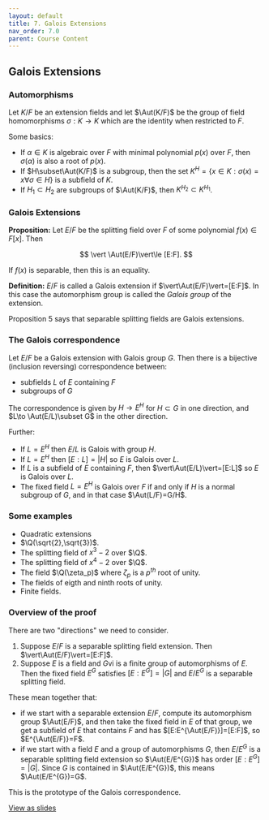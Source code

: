 ```yaml
---
layout: default
title: 7. Galois Extensions
nav_order: 7.0
parent: Course Content
---
```


## Galois Extensions

### Automorphisms

Let $K/F$ be an extension fields and let $\Aut(K/F)$ be the group of field homomorphisms $\sigma: K\to K$ which are the identity when restricted to $F$.

Some basics:

- If $\alpha\in K$ is algebraic over $F$ with minimal polynomial $p(x)$ over $F$, then $\sigma(\alpha)$ is also a root of $p(x)$.
- If $H\subset\Aut(K/F)$ is a subgroup, then the set $K^{H}=\lbrace x\in K : \sigma(x)=x\forall \sigma\in H\rbrace$ is a subfield of $K$.
- If $H_1\subset H_2$ are subgroups of $\Aut(K/F)$, then $K^{H_{2}}\subset K^{H_{1}}$.

### Galois Extensions

**Proposition:** Let $E/F$ be the splitting field over $F$ of some polynomial $f(x)\in F[x]$. Then

$$
\vert \Aut(E/F)\vert\le [E:F].
$$

If $f(x)$ is separable, then this is an equality.

**Definition:** $E/F$ is called a Galois extension if $\vert\Aut(E/F)\vert=[E:F]$. In this case the automorphism
group is called the _Galois group_ of the extension.

Proposition 5 says that separable splitting fields are Galois extensions.

### The Galois correspondence

Let $E/F$ be a Galois extension with Galois group $G$. Then there is a bijective (inclusion reversing) correspondence
between:

- subfields $L$ of $E$ containing $F$
- subgroups of $G$

The correspondence is given by $H\to E^{H}$ for $H\subset G$ in one direction, and $L\to \Aut(E/L)\subset G$ in the other direction.

Further:

- If $L=E^{H}$ then $E/L$ is Galois with group $H$.
- If $L=E^{H}$ then $[E:L]=\vert H\vert$ so $E$ is Galois over $L$.
- If $L$ is a subfield of $E$ containing $F$, then $\vert\Aut(E/L)\vert=[E:L]$ so $E$ is Galois over $L$.
- The fixed field $L=E^{H}$ is Galois over $F$ if and only if $H$ is a normal subgroup of $G$, and in that case $\Aut(L/F)=G/H$.

### Some examples

- Quadratic extensions
- $\Q(\sqrt{2},\sqrt{3})$.
- The splitting field of $x^3-2$ over $\Q$.
- The splitting field of $x^4-2$ over $\Q$.
- The field $\Q(\zeta_p)$ where $\zeta_p$ is a $p^{th}$ root of unity.
- The fields of eigth and ninth roots of unity.
- Finite fields.

### Overview of the proof

There are two "directions" we need to consider.

1.  Suppose $E/F$ is a separable splitting field extension. Then $\vert\Aut(E/F)\vert=[E:F]$.
2.  Suppose $E$ is a field and $G$vi is a finite group of automorphisms of $E$. Then the fixed field
    $E^{G}$ satisfies $[E:E^{G}]=\vert G\vert$ and $E/E^{G}$ is a separable splitting field.

These mean together that:

- if we start with a separable extension $E/F$, compute its automorphism group $\Aut(E/F)$,
  and then take the fixed field in $E$ of that group, we get a subfield of $E$ that contains $F$ and has $[E:E^{\Aut(E/F)}]=[E:F]$, so $E^{\Aut(E/F)}=F$.
- if we start with a field $E$ and a group of automorphisms $G$,
  then $E/E^{G}$ is a separable splitting field extension so $\Aut(E/E^{G})$ has order $[E:E^{G}]=\vert G\vert$. Since $G$ is contained in $\Aut(E/E^{G})$, this means $\Aut(E/E^{G})=G$.

This is the prototype of the Galois correspondence.

<div>
<a href="slides/07-galoisextensions.html"> View as slides </a>
</div>

